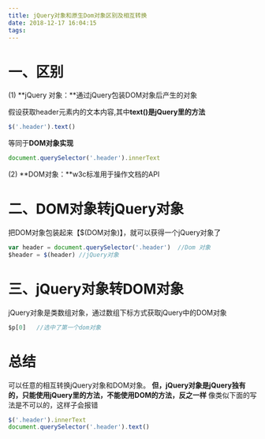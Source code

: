```yaml
---
title: jQuery对象和原生Dom对象区别及相互转换
date: 2018-12-17 16:04:15
tags:
---
```


# 一、区别

(1)  **jQuery 对象：**通过jQuery包装DOM对象后产生的对象

假设获取header元素内的文本内容,其中**text()是jQuery里的方法**
```javascript
$('.header').text()
```

等同于**DOM对象实现**

```javascript
document.querySelector('.header').innerText
```

(2)  **DOM对象：**w3c标准用于操作文档的API



# 二、DOM对象转jQuery对象

把DOM对象包装起来【$(DOM对象)】，就可以获得一个jQuery对象了

```javascript
var header = document.querySelector('.header')  //Dom 对象
$header = $(header) //jQuery对象
```



# 三、jQuery对象转DOM对象

jQuery对象是类数组对象，通过数组下标方式获取jQuery中的DOM对象
```javascript
$p[0]   //选中了第一个dom对象
```



# 总结

可以任意的相互转换jQuery对象和DOM对象。
**但，jQuery对象是jQuery独有的，只能使用jQuery里的方法，不能使用DOM的方法，反之一样** 
像类似下面的写法是不可以的，这样子会报错

```javascript
$('.header').innerText
document.querySelector('.header').text()
```